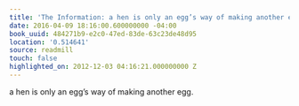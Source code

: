 ```yaml
---
title: 'The Information: a hen is only an egg’s way of making another egg.'
date: 2016-04-09 18:16:00.600000000 -04:00
book_uuid: 484271b9-e2c0-47ed-83de-63c23de48d95
location: '0.514641'
source: readmill
touch: false
highlighted_on: 2012-12-03 04:16:21.000000000 Z
---
```


a hen is only an egg’s way of making another egg.
